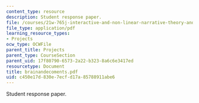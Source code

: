 ```yaml
---
content_type: resource
description: Student response paper.
file: /courses/21w-765j-interactive-and-non-linear-narrative-theory-and-practice-spring-2004/c450e17d830e7ecfd17a85788911abe6_brainandecoments.pdf
file_type: application/pdf
learning_resource_types:
- Projects
ocw_type: OCWFile
parent_title: Projects
parent_type: CourseSection
parent_uid: 17f80790-6573-2a22-b323-8a6c6e3417ed
resourcetype: Document
title: brainandecoments.pdf
uid: c450e17d-830e-7ecf-d17a-85788911abe6
---
```

Student response paper.

